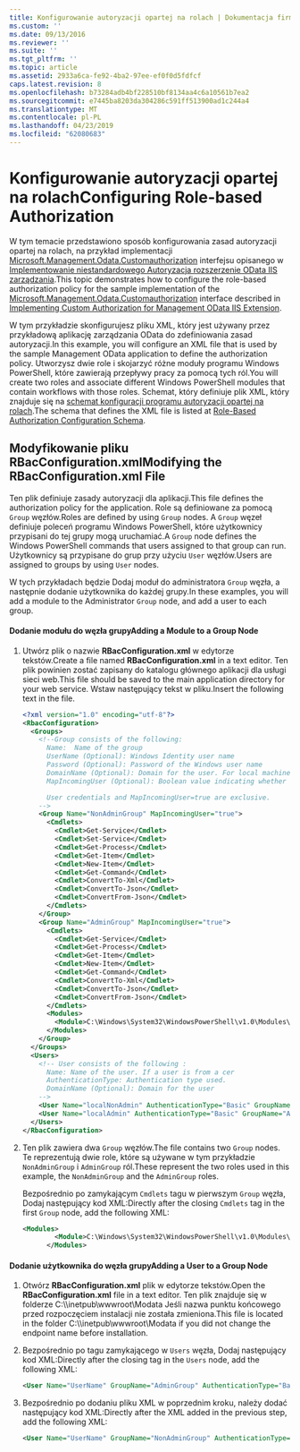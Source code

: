 ```yaml
---
title: Konfigurowanie autoryzacji opartej na rolach | Dokumentacja firmy Microsoft
ms.custom: ''
ms.date: 09/13/2016
ms.reviewer: ''
ms.suite: ''
ms.tgt_pltfrm: ''
ms.topic: article
ms.assetid: 2933a6ca-fe92-4ba2-97ee-ef0f0d5fdfcf
caps.latest.revision: 8
ms.openlocfilehash: b73284adb4bf228510bf8134aa4c6a10561b7ea2
ms.sourcegitcommit: e7445ba8203da304286c591ff513900ad1c244a4
ms.translationtype: MT
ms.contentlocale: pl-PL
ms.lasthandoff: 04/23/2019
ms.locfileid: "62080683"
---
```

# <a name="configuring-role-based-authorization"></a><span data-ttu-id="8a87b-102">Konfigurowanie autoryzacji opartej na rolach</span><span class="sxs-lookup"><span data-stu-id="8a87b-102">Configuring Role-based Authorization</span></span>

<span data-ttu-id="8a87b-103">W tym temacie przedstawiono sposób konfigurowania zasad autoryzacji opartej na rolach, na przykład implementacji [Microsoft.Management.Odata.Customauthorization](/dotnet/api/Microsoft.Management.Odata.CustomAuthorization) interfejsu opisanego w [Implementowanie niestandardowego Autoryzacja rozszerzenie OData IIS zarządzania](./implementing-custom-authorization-for-a-management-odata-web-service.md).</span><span class="sxs-lookup"><span data-stu-id="8a87b-103">This topic demonstrates how to configure the role-based authorization policy for the sample implementation of the [Microsoft.Management.Odata.Customauthorization](/dotnet/api/Microsoft.Management.Odata.CustomAuthorization) interface described in [Implementing Custom Authorization for Management OData IIS Extension](./implementing-custom-authorization-for-a-management-odata-web-service.md).</span></span>

<span data-ttu-id="8a87b-104">W tym przykładzie skonfigurujesz pliku XML, który jest używany przez przykładową aplikację zarządzania OData do zdefiniowania zasad autoryzacji.</span><span class="sxs-lookup"><span data-stu-id="8a87b-104">In this example, you will configure an XML file that is used by the sample Management OData application to define the authorization policy.</span></span> <span data-ttu-id="8a87b-105">Utworzysz dwie role i skojarzyć różne moduły programu Windows PowerShell, które zawierają przepływy pracy za pomocą tych ról.</span><span class="sxs-lookup"><span data-stu-id="8a87b-105">You will create two roles and associate different Windows PowerShell modules that contain workflows with those roles.</span></span> <span data-ttu-id="8a87b-106">Schemat, który definiuje plik XML, który znajduje się na [schemat konfiguracji programu autoryzacji opartej na rolach](./role-based-authorization-configuration-schema.md).</span><span class="sxs-lookup"><span data-stu-id="8a87b-106">The schema that defines the XML file is listed at [Role-Based Authorization Configuration Schema](./role-based-authorization-configuration-schema.md).</span></span>

## <a name="modifying-the-rbacconfigurationxml-file"></a><span data-ttu-id="8a87b-107">Modyfikowanie pliku RBacConfiguration.xml</span><span class="sxs-lookup"><span data-stu-id="8a87b-107">Modifying the RBacConfiguration.xml File</span></span>

<span data-ttu-id="8a87b-108">Ten plik definiuje zasady autoryzacji dla aplikacji.</span><span class="sxs-lookup"><span data-stu-id="8a87b-108">This file defines the authorization policy for the application.</span></span> <span data-ttu-id="8a87b-109">Role są definiowane za pomocą `Group` węzłów.</span><span class="sxs-lookup"><span data-stu-id="8a87b-109">Roles are defined by using `Group` nodes.</span></span> <span data-ttu-id="8a87b-110">A `Group` węzeł definiuje poleceń programu Windows PowerShell, które użytkownicy przypisani do tej grupy mogą uruchamiać.</span><span class="sxs-lookup"><span data-stu-id="8a87b-110">A `Group` node defines the Windows PowerShell commands that users assigned to that group can run.</span></span> <span data-ttu-id="8a87b-111">Użytkownicy są przypisane do grup przy użyciu `User` węzłów.</span><span class="sxs-lookup"><span data-stu-id="8a87b-111">Users are assigned to groups by using `User` nodes.</span></span>

<span data-ttu-id="8a87b-112">W tych przykładach będzie Dodaj moduł do administratora `Group` węzła, a następnie dodanie użytkownika do każdej grupy.</span><span class="sxs-lookup"><span data-stu-id="8a87b-112">In these examples, you will add a module to the Administrator `Group` node, and add a user to each group.</span></span>

#### <a name="adding-a-module-to-a-group-node"></a><span data-ttu-id="8a87b-113">Dodanie modułu do węzła grupy</span><span class="sxs-lookup"><span data-stu-id="8a87b-113">Adding a Module to a Group Node</span></span>

1. <span data-ttu-id="8a87b-114">Utwórz plik o nazwie **RBacConfiguration.xml** w edytorze tekstów.</span><span class="sxs-lookup"><span data-stu-id="8a87b-114">Create a file named **RBacConfiguration.xml** in a text editor.</span></span> <span data-ttu-id="8a87b-115">Ten plik powinien zostać zapisany do katalogu głównego aplikacji dla usługi sieci web.</span><span class="sxs-lookup"><span data-stu-id="8a87b-115">This file should be saved to the main application directory for your web service.</span></span> <span data-ttu-id="8a87b-116">Wstaw następujący tekst w pliku.</span><span class="sxs-lookup"><span data-stu-id="8a87b-116">Insert the following text in the file.</span></span>

   ```xml
   <?xml version="1.0" encoding="utf-8"?>
   <RbacConfiguration>
     <Groups>
       <!--Group consists of the following:
         Name:  Name of the group
         UserName (Optional): Windows Identity user name
         Password (Optional): Password of the Windows user name
         DomainName (Optional): Domain for the user. For local machine account either do not include them or give the machine name. Do not give empty string
         MapIncomingUser (Optional): Boolean value indicating whether to execute cmdlet in the context of network client.

         User credentials and MapIncomingUser=true are exclusive.
       -->
       <Group Name="NonAdminGroup" MapIncomingUser="true">
         <Cmdlets>
           <Cmdlet>Get-Service</Cmdlet>
           <Cmdlet>Set-Service</Cmdlet>
           <Cmdlet>Get-Process</Cmdlet>
           <Cmdlet>Get-Item</Cmdlet>
           <Cmdlet>New-Item</Cmdlet>
           <Cmdlet>Get-Command</Cmdlet>
           <Cmdlet>ConvertTo-Xml</Cmdlet>
           <Cmdlet>ConvertTo-Json</Cmdlet>
           <Cmdlet>ConvertFrom-Json</Cmdlet>
         </Cmdlets>
       </Group>
       <Group Name="AdminGroup" MapIncomingUser="true">
         <Cmdlets>
           <Cmdlet>Get-Service</Cmdlet>
           <Cmdlet>Get-Process</Cmdlet>
           <Cmdlet>Get-Item</Cmdlet>
           <Cmdlet>New-Item</Cmdlet>
           <Cmdlet>Get-Command</Cmdlet>
           <Cmdlet>ConvertTo-Xml</Cmdlet>
           <Cmdlet>ConvertTo-Json</Cmdlet>
           <Cmdlet>ConvertFrom-Json</Cmdlet>
         </Cmdlets>
         <Modules>
           <Module>C:\Windows\System32\WindowsPowerShell\v1.0\Modules\ServerManager\ServerManager.psd1</Module>
         </Modules>
       </Group>
     </Groups>
     <Users>
       <!-- User consists of the following :
         Name: Name of the user. If a user is from a cer
         AuthenticationType: Authentication type used.
         DomainName (Optional): Domain for the user
       -->
       <User Name="localNonAdmin" AuthenticationType="Basic" GroupName="NonAdminGroup" />
       <User Name="localAdmin" AuthenticationType="Basic" GroupName="AdminGroup" />
     </Users>
   </RbacConfiguration>
   ```

2. <span data-ttu-id="8a87b-117">Ten plik zawiera dwa `Group` węzłów.</span><span class="sxs-lookup"><span data-stu-id="8a87b-117">The file contains two `Group` nodes.</span></span> <span data-ttu-id="8a87b-118">Te reprezentują dwie role, które są używane w tym przykładzie `NonAdminGroup` i `AdminGroup` ról.</span><span class="sxs-lookup"><span data-stu-id="8a87b-118">These represent the two roles used in this example, the `NonAdminGroup` and the `AdminGroup` roles.</span></span>

   <span data-ttu-id="8a87b-119">Bezpośrednio po zamykającym `Cmdlets` tagu w pierwszym `Group` węzła, Dodaj następujący kod XML:</span><span class="sxs-lookup"><span data-stu-id="8a87b-119">Directly after the closing `Cmdlets` tag in the first `Group` node, add the following XML:</span></span>

   ```xml
   <Modules>
           <Module>C:\Windows\System32\WindowsPowerShell\v1.0\Modules\ServerManager\ServerManager.psd1</Module>
         </Modules>
   ```

#### <a name="adding-a-user-to-a-group-node"></a><span data-ttu-id="8a87b-120">Dodanie użytkownika do węzła grupy</span><span class="sxs-lookup"><span data-stu-id="8a87b-120">Adding a User to a Group Node</span></span>

1. <span data-ttu-id="8a87b-121">Otwórz **RBacConfiguration.xml** plik w edytorze tekstów.</span><span class="sxs-lookup"><span data-stu-id="8a87b-121">Open the **RBacConfiguration.xml** file in a text editor.</span></span> <span data-ttu-id="8a87b-122">Ten plik znajduje się w folderze C:\\\inetpub\wwwroot\Modata Jeśli nazwa punktu końcowego przed rozpoczęciem instalacji nie została zmieniona.</span><span class="sxs-lookup"><span data-stu-id="8a87b-122">This file is located in the folder C:\\\inetpub\wwwroot\Modata  if you did not change the endpoint name before installation.</span></span>

2. <span data-ttu-id="8a87b-123">Bezpośrednio po tagu zamykającego w `Users` węzła, Dodaj następujący kod XML:</span><span class="sxs-lookup"><span data-stu-id="8a87b-123">Directly after the closing tag in the `Users` node, add the following XML:</span></span>

   ```xml
   <User Name="UserName" GroupName="AdminGroup" AuthenticationType="Basic" DomainName="DomainName"/>
   ```

3. <span data-ttu-id="8a87b-124">Bezpośrednio po dodaniu pliku XML w poprzednim kroku, należy dodać następujący kod XML:</span><span class="sxs-lookup"><span data-stu-id="8a87b-124">Directly after the XML added in the previous step, add the following XML:</span></span>

   ```xml
   <User Name="UserName" GroupName="NonAdminGroup" AuthenticationType="Basic" DomainName="DomainName"/>
   ```
